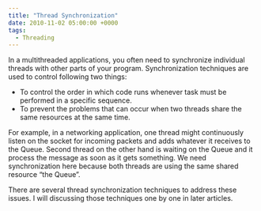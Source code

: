 ```yaml
---
title: "Thread Synchronization"
date: 2010-11-02 05:00:00 +0000
tags:
  - Threading
---
```


In a multithreaded applications, you often need to synchronize individual threads with other parts of your program. Synchronization techniques are used to control following two things:

 
 * To control the order in which code runs whenever task must be performed in a specific sequence.
 * To prevent the problems that can occur when two threads share the same resources at the same time.

 

For example, in a networking application, one thread might continuously listen on the socket for incoming packets and adds whatever it receives to the Queue. Second thread on the other hand is waiting on the Queue and it process the message as soon as it gets something. We need synchronization here because both threads are using the same shared resource “the Queue”.

 

There are several thread synchronization techniques to address these issues. I will discussing those techniques one by one in later articles.